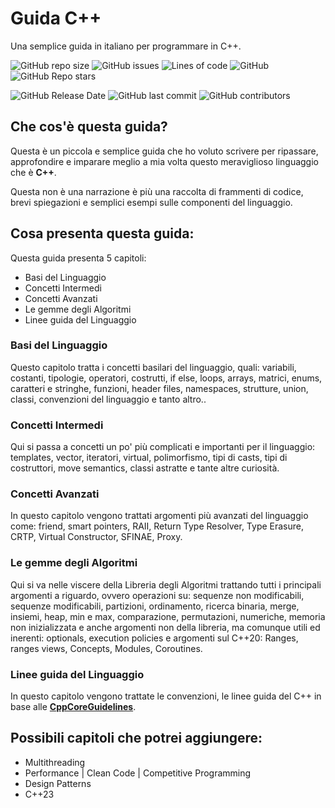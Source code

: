 # Guida C++
Una semplice guida in italiano per programmare in C++.

![GitHub repo size](https://img.shields.io/github/repo-size/LucaR01/Guida-Cpp)
![GitHub issues](https://img.shields.io/github/issues/LucaR01/Guida-Cpp)
![Lines of code](https://img.shields.io/tokei/lines/github.com/LucaR01/Guida-Cpp)
![GitHub](https://img.shields.io/github/license/LucaR01/Guida-Cpp)
![GitHub Repo stars](https://img.shields.io/github/stars/LucaR01/Guida-Cpp?style=social)
<!-- ![GitHub release (latest by date)](https://img.shields.io/github/v/release/LucaR01/Guida-Cpp) -->
![GitHub Release Date](https://img.shields.io/github/release-date/LucaR01/Guida-Cpp)
![GitHub last commit](https://img.shields.io/github/last-commit/LucaR01/Guida-Cpp)
![GitHub contributors](https://img.shields.io/github/contributors/LucaR01/Guida-Cpp)

## Che cos'è questa guida?
Questa è un piccola e semplice guida che ho voluto scrivere per ripassare, approfondire e imparare meglio a mia volta questo meraviglioso linguaggio che è **C++**.

Questa non è una narrazione è più una raccolta di frammenti di codice, brevi spiegazioni e semplici esempi sulle componenti del linguaggio.

## Cosa presenta questa guida:

Questa guida presenta 5 capitoli:
- Basi del Linguaggio
- Concetti Intermedi
- Concetti Avanzati
- Le gemme degli Algoritmi
- Linee guida del Linguaggio

### Basi del Linguaggio
Questo capitolo tratta i concetti basilari del linguaggio, quali: variabili, costanti, tipologie, operatori, costrutti, if else, loops, arrays, matrici, enums, caratteri e stringhe, funzioni, header files, namespaces, strutture, union, classi, convenzioni del linguaggio e tanto altro..

### Concetti Intermedi
Qui si passa a concetti un po' più complicati e importanti per il linguaggio: templates, vector, iteratori, virtual, polimorfismo, tipi di casts, tipi di costruttori, move semantics, classi astratte e tante altre curiosità.

### Concetti Avanzati
In questo capitolo vengono trattati argomenti più avanzati del linguaggio come: friend, smart pointers, RAII, Return Type Resolver, Type Erasure, CRTP, Virtual Constructor, SFINAE, Proxy.

### Le gemme degli Algoritmi
Qui si va nelle viscere della Libreria degli Algoritmi trattando tutti i principali argomenti a riguardo, ovvero operazioni su: sequenze non modificabili, sequenze modificabili, partizioni, ordinamento, ricerca binaria, merge, insiemi, heap, min e max, comparazione, permutazioni, numeriche, memoria non inizializzata e anche argomenti non della libreria, ma comunque utili ed inerenti: optionals, execution policies e argomenti sul C++20: Ranges, ranges views, Concepts, Modules, Coroutines.

### Linee guida del Linguaggio
In questo capitolo vengono trattate le convenzioni, le linee guida del C++ in base alle [**CppCoreGuidelines**](https://github.com/isocpp/CppCoreGuidelines).

## Possibili capitoli che potrei aggiungere:
- Multithreading
- Performance | Clean Code | Competitive Programming
- Design Patterns
- C++23
